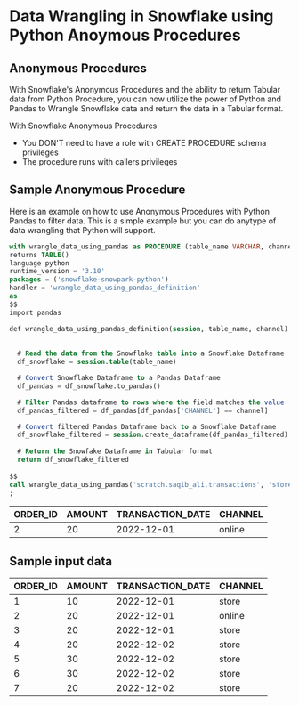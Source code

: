 # Data Wrangling in Snowflake using Python Anoymous Procedures

## Anonymous Procedures

With Snowflake's Anonymous Procedures and the ability to return Tabular data from Python Procedure, you can now utilize the power of Python and Pandas to Wrangle Snowflake data and return the data in a Tabular format.

With Snowflake Anonymous Procedures
- You DON'T need to have a role with CREATE PROCEDURE schema privileges 
- The procedure runs with callers privileges


## Sample Anonymous Procedure
Here is an example on how to use Anonymous Procedures with Python Pandas to filter data. This is a simple example but you can do anytype of data wrangling that Python will support.

```sql
with wrangle_data_using_pandas as PROCEDURE (table_name VARCHAR, channel VARCHAR)
returns TABLE()
language python
runtime_version = '3.10'
packages = ('snowflake-snowpark-python')
handler = 'wrangle_data_using_pandas_definition'
as
$$
import pandas

def wrangle_data_using_pandas_definition(session, table_name, channel):
  
  
  # Read the data from the Snowflake table into a Snowflake Dataframe
  df_snowflake = session.table(table_name)

  # Convert Snowflake Dataframe to a Pandas Dataframe
  df_pandas = df_snowflake.to_pandas()

  # Filter Pandas dataframe to rows where the field matches the value
  df_pandas_filtered = df_pandas[df_pandas['CHANNEL'] == channel]

  # Convert filtered Pandas Dataframe back to a Snowflake Dataframe
  df_snowflake_filtered = session.create_dataframe(df_pandas_filtered)
  
  # Return the Snowfake Dataframe in Tabular format
  return df_snowflake_filtered
  
$$
call wrangle_data_using_pandas('scratch.saqib_ali.transactions', 'store')
;
```

| ORDER_ID | AMOUNT | TRANSACTION_DATE | CHANNEL |
|----------|--------|------------------|---------|
| 2        | 20     | 2022-12-01       | online  |

## Sample input data

| ORDER_ID | AMOUNT | TRANSACTION_DATE | CHANNEL |
|----------|--------|------------------|---------|
| 1        | 10     | 2022-12-01       | store   |
| 2        | 20     | 2022-12-01       | online  |
| 3        | 20     | 2022-12-01       | store   |
| 4        | 20     | 2022-12-02       | store   |
| 5        | 30     | 2022-12-02       | store   |
| 6        | 30     | 2022-12-02       | store   |
| 7        | 20     | 2022-12-02       | store   |
